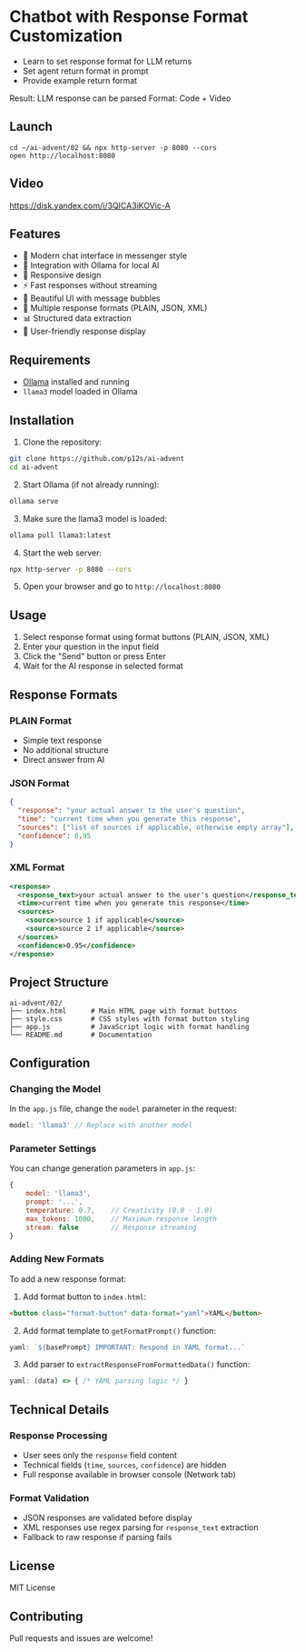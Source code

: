 # Chatbot with Response Format Customization

- Learn to set response format for LLM returns
- Set agent return format in prompt
- Provide example return format

Result: LLM response can be parsed
Format: Code + Video

## Launch
```
cd ~/ai-advent/02 && npx http-server -p 8080 --cors
open http://localhost:8080
```

## Video
https://disk.yandex.com/i/3QICA3iKOVic-A

## Features

- 💬 Modern chat interface in messenger style
- 🤖 Integration with Ollama for local AI
- 📱 Responsive design
- ⚡ Fast responses without streaming
- 🎨 Beautiful UI with message bubbles
- 🔄 Multiple response formats (PLAIN, JSON, XML)
- 📊 Structured data extraction
- 🎯 User-friendly response display

## Requirements

- [Ollama](https://ollama.ai/) installed and running
- `llama3` model loaded in Ollama

## Installation

1. Clone the repository:
```bash
git clone https://github.com/p12s/ai-advent
cd ai-advent
```

2. Start Ollama (if not already running):
```bash
ollama serve
```

3. Make sure the llama3 model is loaded:
```bash
ollama pull llama3:latest
```

4. Start the web server:
```bash
npx http-server -p 8080 --cors
```

5. Open your browser and go to `http://localhost:8080`

## Usage

1. Select response format using format buttons (PLAIN, JSON, XML)
2. Enter your question in the input field
3. Click the "Send" button or press Enter
4. Wait for the AI response in selected format

## Response Formats

### PLAIN Format
- Simple text response
- No additional structure
- Direct answer from AI

### JSON Format
```json
{
  "response": "your actual answer to the user's question",
  "time": "current time when you generate this response",
  "sources": ["list of sources if applicable, otherwise empty array"],
  "confidence": 0.95
}
```

### XML Format
```xml
<response>
  <response_text>your actual answer to the user's question</response_text>
  <time>current time when you generate this response</time>
  <sources>
    <source>source 1 if applicable</source>
    <source>source 2 if applicable</source>
  </sources>
  <confidence>0.95</confidence>
</response>
```

## Project Structure

```
ai-advent/02/
├── index.html      # Main HTML page with format buttons
├── style.css       # CSS styles with format button styling
├── app.js          # JavaScript logic with format handling
└── README.md       # Documentation
```

## Configuration

### Changing the Model

In the `app.js` file, change the `model` parameter in the request:

```javascript
model: 'llama3' // Replace with another model
```

### Parameter Settings

You can change generation parameters in `app.js`:

```javascript
{
    model: 'llama3',
    prompt: '...',
    temperature: 0.7,    // Creativity (0.0 - 1.0)
    max_tokens: 1000,    // Maximum response length
    stream: false        // Response streaming
}
```

### Adding New Formats

To add a new response format:

1. Add format button to `index.html`:
```html
<button class="format-button" data-format="yaml">YAML</button>
```

2. Add format template to `getFormatPrompt()` function:
```javascript
yaml: `${basePrompt} IMPORTANT: Respond in YAML format...`
```

3. Add parser to `extractResponseFromFormattedData()` function:
```javascript
yaml: (data) => { /* YAML parsing logic */ }
```

## Technical Details

### Response Processing
- User sees only the `response` field content
- Technical fields (`time`, `sources`, `confidence`) are hidden
- Full response available in browser console (Network tab)

### Format Validation
- JSON responses are validated before display
- XML responses use regex parsing for `response_text` extraction
- Fallback to raw response if parsing fails

## License

MIT License

## Contributing

Pull requests and issues are welcome!

